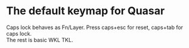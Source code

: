 # The default keymap for Quasar

Caps lock behaves as Fn/Layer. Press caps+esc for reset, caps+tab for caps lock.  
The rest is basic WKL TKL.